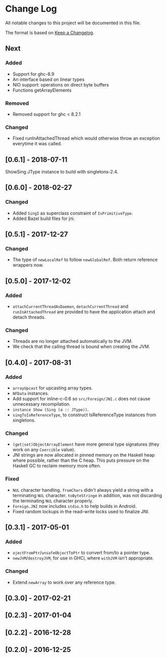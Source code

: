 # Change Log

All notable changes to this project will be documented in this file.

The format is based on [Keep a Changelog](http://keepachangelog.com/).

## Next

### Added

* Support for ghc-8.9
* An interface based on linear types
* NIO support: operations on direct byte buffers
* Functions get<PrimitiveType>ArrayElements

### Removed

* Removed support for ghc < 8.2.1

### Changed

* Fixed runInAttachedThread which would otherwise throw an exception
  everytime it was called.

## [0.6.1] - 2018-07-11

ShowSing JType instance to build with singletons-2.4.

## [0.6.0] - 2018-02-27

### Changed

* Added `SingI` as superclass constraint of `IsPrimitiveType`.
* Added Bazel build files for jni.

## [0.5.1] - 2017-12-27

### Changed

* The type of `newLocalRef` to follow `newGlobalRef`. Both return
  reference wrappers now.

## [0.5.0] - 2017-12-02

### Added

* `attachCurrentThreadAsDaemon`, `detachCurrentThread` and
  `runInAttachedThread` are provided to have the application attach
  and detach threads.

### Changed

* Threads are no longer attached automatically to the JVM.
* We check that the calling thread is bound when creating the JVM.

## [0.4.0] - 2017-08-31

### Added

* `arrayUpcast` for upcasting array types.
* `NFData` instances.
* Add support for inline-c-0.6 so `src/Foreign/JNI.c`
  does not cause unnecessary recompilation.
* `instance Show (Sing (a :: JType))`.
* `singToIsReferenceType`, to construct IsReferenceType instances from
  singletons.

### Changed

* `(get|set)ObjectArrayElement` have more general type signatures
  (they work on any `Coercible` value).
* JNI strings are now allocated in pinned memory on the Haskell heap
  where possible, rather than the C heap. This puts pressure on the
  Haskell GC to reclaim memory more often.

### Fixed

* `NUL` character handling. `fromChars` didn't always yield a string
  with a terminating `NUL` character. `toByteStringe` in addition, was
  not discarding the terminating `NUL` character properly.
* `Foreign.JNI` now includes `stdio.h` to help builds in Android.
* Fixed random lockups in the read-write locks used to finalize JNI.

## [0.3.1] - 2017-05-01

### Added

* `ojectFromPtr`/`unsafeObjectToPtr` to convert from/to a pointer type.
* `newJVM`/`destroyJVM`, for use in GHCi, where `withJVM` isn't
  appropriate.

### Changed

* Extend `newArray` to work over any reference type.

## [0.3.0] - 2017-02-21

## [0.2.3] - 2017-01-04

## [0.2.2] - 2016-12-28

## [0.2.0] - 2016-12-25
